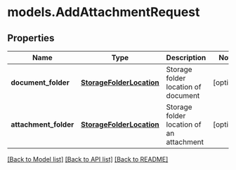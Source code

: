 # models.AddAttachmentRequest
## Properties
Name | Type | Description | Notes
------------ | ------------- | ------------- | -------------
**document_folder** | [**StorageFolderLocation**](StorageFolderLocation.md) | Storage folder location of document              | [optional] 
**attachment_folder** | [**StorageFolderLocation**](StorageFolderLocation.md) | Storage folder location of an attachment              | [optional] 



[[Back to Model list]](README.md#documentation-for-models) [[Back to API list]](README.md#documentation-for-api-endpoints) [[Back to README]](README.md)


